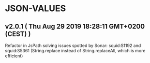# JSON-VALUES
## v2.0.1  ( Thu Aug 29 2019 18:28:11 GMT+0200 (CEST) )

Refactor in JsPath solving issues spotted by Sonar: squid:S1192 and squid:S5361 (String.replace instead of String.replaceAll, which is more efficient)
